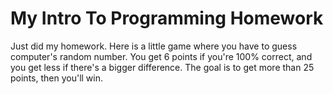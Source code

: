# My Intro To Programming Homework

Just did my homework. Here is a little game where you have to guess computer's random number. 
You get 6 points if you're 100% correct, and you get less if there's a bigger difference.
The goal is to get more than 25 points, then you'll win.